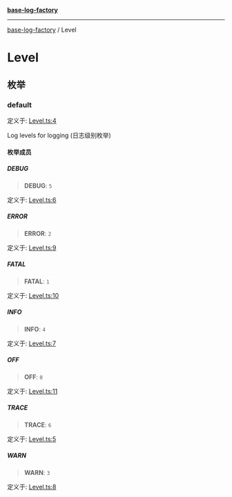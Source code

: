 [**base-log-factory**](index.md)

***

[base-log-factory](index.md) / Level

# Level

## 枚举

### default

定义于: [Level.ts:4](https://github.com/fengxinming/log-base/blob/531de42a0f94da12b314d5f0d519bbe6bce7c154/packages/base-log-factory/src/Level.ts#L4)

Log levels for logging (日志级别枚举)

#### 枚举成员

##### DEBUG

> **DEBUG**: `5`

定义于: [Level.ts:6](https://github.com/fengxinming/log-base/blob/531de42a0f94da12b314d5f0d519bbe6bce7c154/packages/base-log-factory/src/Level.ts#L6)

##### ERROR

> **ERROR**: `2`

定义于: [Level.ts:9](https://github.com/fengxinming/log-base/blob/531de42a0f94da12b314d5f0d519bbe6bce7c154/packages/base-log-factory/src/Level.ts#L9)

##### FATAL

> **FATAL**: `1`

定义于: [Level.ts:10](https://github.com/fengxinming/log-base/blob/531de42a0f94da12b314d5f0d519bbe6bce7c154/packages/base-log-factory/src/Level.ts#L10)

##### INFO

> **INFO**: `4`

定义于: [Level.ts:7](https://github.com/fengxinming/log-base/blob/531de42a0f94da12b314d5f0d519bbe6bce7c154/packages/base-log-factory/src/Level.ts#L7)

##### OFF

> **OFF**: `0`

定义于: [Level.ts:11](https://github.com/fengxinming/log-base/blob/531de42a0f94da12b314d5f0d519bbe6bce7c154/packages/base-log-factory/src/Level.ts#L11)

##### TRACE

> **TRACE**: `6`

定义于: [Level.ts:5](https://github.com/fengxinming/log-base/blob/531de42a0f94da12b314d5f0d519bbe6bce7c154/packages/base-log-factory/src/Level.ts#L5)

##### WARN

> **WARN**: `3`

定义于: [Level.ts:8](https://github.com/fengxinming/log-base/blob/531de42a0f94da12b314d5f0d519bbe6bce7c154/packages/base-log-factory/src/Level.ts#L8)
